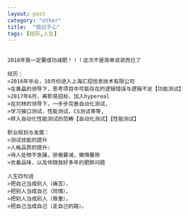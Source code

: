 ```yaml
---
layout: post
category: "other"
title:  "铭记于心"
tags: [经历,人生]
---
```

<pre><code>
2018年我一定要成功减肥！！！这次不是简单说说而已了
</code></pre>

<pre><code>经历：
>2016年毕业，10月份进入上海汇招信息技术有限公司 
>在黄晶的领导下，思考项目中可能存在的逻辑错误与逻辑不足【功能测试】  
>2017年6月，离职易招标，加入hypereal  
>在刘林的领导下，一步步完善自动化测试，   
>学习接口测试，性能测试，CS测试等等,    
>转入自动化性能测试的范畴【自动化测试】【性能测试】      
</code></pre>
 
<pre><code>职业规划与发展：
>测试技能的提升    
>人格品质的提升:     
>待人处物不急躁，骄傲要减，懒惰要除     
>衣着品味，以及伴随我好多年的肥胖问题     
</code></pre>

<pre><code>人生四句话
>把自己当成别人（痛苦），  
>把别人当成自己（同情），  
>把别人当成别人（尊重），  
>把自己当成自己（走自己的路）。 
</code></pre>



